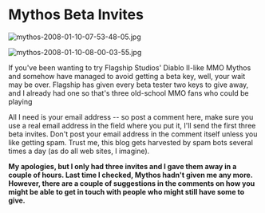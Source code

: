 # Mythos Beta Invites

![mythos-2008-01-10-07-53-48-05.jpg](http://westkarana.com/wp-content/uploads/2008/01/mythos-2008-01-10-07-53-48-05.jpg)

![mythos-2008-01-10-08-00-03-55.jpg](http://westkarana.com/wp-content/uploads/2008/01/mythos-2008-01-10-08-00-03-55.jpg)

If you've been wanting to try Flagship Studios' Diablo II-like MMO Mythos and somehow have managed to avoid getting a beta key, well, your wait may be over. Flagship has given every beta tester two keys to give away, and I already had one so that's three old-school MMO fans who could be playing 

All I need is your email address -- so post a comment here, make sure you use a real email address in the field where you put it, I'll send the first three beta invites. Don't post your email address in the comment itself unless you like getting spam. Trust me, this blog gets harvested by spam bots several times a day (as do all web sites, I imagine).

**My apologies, but I only had three invites and I gave them away in a couple of hours. Last time I checked, Mythos hadn't given me any more. However, there are a couple of suggestions in the comments on how you might be able to get in touch with people who might still have some to give.**
